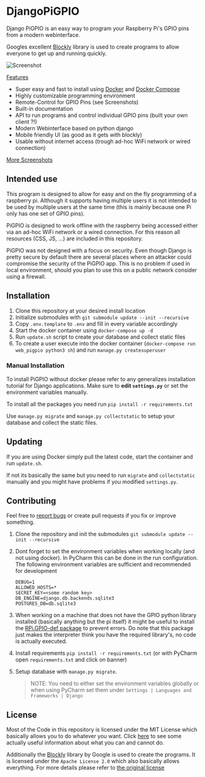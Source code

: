# DjangoPiGPIO
Django PiGPIO is an easy way to program your Raspberry Pi's GPIO 
pins from a modern webinterface.

Googles excellent [Blockly](https://developers.google.com/blockly/) library is used to
create programs to allow everyone to get up and running quickly.

![Screenshot](https://i.imgur.com/uYmrsxz.png)

<u>Features</u>
- Super easy and fast to install using [Docker](https://www.docker.com/) and 
[Docker Compose](https://docs.docker.com/compose/)
- Highly customizable programming environment
- Remote-Control for GPIO Pins (see Screenshots)
- Built-in documentation
- API to run programs and control individual GPIO pins (built your own client ?!)
- Modern Webinterface based on python django
- Mobile friendly UI (as good as it gets with blockly)
- Usable without internet access (trough ad-hoc WiFi network or wired connection)

[More Screenshots](https://imgur.com/gallery/DOGCdMK)

## Intended use
This program is designed to allow for easy and on the fly programming of a raspberry pi.
Although it supports having multiple users it is not intended to be used by multiple users at the
same time (this is mainly because one Pi only has one set of GPIO pins).

PiGPIO is designed to work offline with the raspberry being accessed either via an ad-hoc WiFi network 
or a wired connection. For this reason all resources (CSS, JS, ...) are included in this repository.

PiGPIO was not designed with a focus on security. Even though Django is pretty secure by default
there are several places where an attacker could compromise the security of the PiGPIO app. This is 
no problem if used in local environment, should you plan to use this on a public network consider 
using a firewall.

## Installation
1. Clone this repository at your desired install location
2. Initialize submodules with `git submodule update --init --recursive`
3. Copy `.env.template` to `.env` and fill in every variable accordingly
4. Start the docker container using `docker-compose up -d`
5. Run `update.sh` script to create your database and collect static files
6. To create a user execute into the docker container (`docker-compose run web_pigpio python3 sh`) and run `manage.py createsuperuser`


### Manual Installation
To install PiGPIO without docker please refer to any generalizes installation tutorial for Django
applications. Make sure to **edit `settings.py`** or set the environment variables manually.  

To install all the packages you need run `pip install -r requirements.txt`

Use `manage.py migrate` and `manage.py collectstatic` to setup your database and collect the static files.

## Updating
If you are using Docker simply pull the latest code, start the container and run `update.sh`.

If not its basically the same but you need to run `migrate` and `collectstatic` manually and you
might have problems if you modified `settings.py`.

## Contributing
Feel free to [report bugs]() or create pull requests if you fix or improve something.

1. Clone the repository and init the submodules `git submodule update --init --recursive`
2. Dont forget to set the environment variables when working locally (and not using docker). In PyCharm this can be done in the run configuration.
    The following environment variables are sufficient and recommended for development
    ```
    DEBUG=1
    ALLOWED_HOSTS=*
    SECRET_KEY=<some random key>
    DB_ENGINE=django.db.backends.sqlite3
    POSTGRES_DB=db.sqlite3
    ```

3. When working on a machine that does not have the GPIO python library installed (basically anything but the pi itself)
   it might be useful to install the [RPi.GPIO-def package](https://github.com/Def4l71diot/RPi.GPIO-def) to prevent errors.
   Do note that this package just makes the interpreter think you have the required library's, no code is
   actually executed.
4. Install requirements `pip install -r requirements.txt` (or with PyCharm open `requirements.txt` and click on banner)
5. Setup database with `manage.py migrate`.
   > NOTE: You need to either set the environment variables globally or when using PyCharm set them under `Settings | Languages and Frameworks | Django`


## License
Most of the Code in this repository is licensed under the MIT License which basically allows you to do whatever you want.
Click [here](https://github.com/vabene1111/Django-PiGPIO/blob/master/LICENSE.md) to see some actually useful information 
about what you can and cannot do.

Additionally the [Blockly](https://developers.google.com/blockly/) library by Google is used to create the programs. It is licensed under
the `Apache License 2.0` which also basically allows everything. For more details please
refer to [the original license](https://github.com/google/blockly/blob/master/LICENSE)